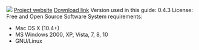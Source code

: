 ![](https://securityinabox.org/sites/securityinabox.org/files/media/tool/logo/keepassx_logo.png)
[Project website](https://www.keepassx.org/)
[Download link](https://www.keepassx.org/releases/KeePassX-0.4.3.dmg)
Version used in this guide: 0.4.3
License: Free and Open Source Software
System requirements:
*   Mac OS X (10.4+)
*   MS Windows 2000, XP, Vista, 7, 8, 10
*   GNU/Linux
